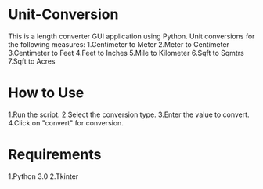 # Unit-Conversion
This is a length converter GUI application using Python.
Unit conversions for the following measures:
1.Centimeter to Meter
2.Meter to Centimeter
3.Centimeter to Feet
4.Feet to Inches
5.Mile to Kilometer
6.Sqft to Sqmtrs
7.Sqft to Acres
# How to Use
1.Run the script.
2.Select the conversion type.
3.Enter the value to convert.
4.Click on "convert" for conversion.
# Requirements
1.Python 3.0
2.Tkinter
